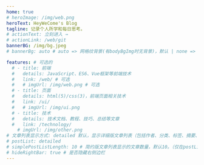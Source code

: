 ```yaml
---
home: true
# heroImage: /img/web.png
heroText: HeyWeCome's Blog
tagline: 记录个人所学和每日思考。
# actionText: 立刻进入 →
# actionLink: /web/git
bannerBG: /img/bg.jpeg
# bannerBg: auto # auto => 网格纹背景(有bodyBgImg时无背景)，默认 | none => 无 | '大图地址' | background: 自定义背景样式       提示：如发现文本颜色不适应你的背景时可以到palette.styl修改$bannerTextColor变量

features: # 可选的
  # - title: 前端
  #   details: JavaScript、ES6、Vue框架等前端技术
  #   link: /web/ # 可选
  #   # imgUrl: /img/web.png # 可选
  # - title: 页面
  #   details: html(5)/css(3)，前端页面相关技术
  #   link: /ui/
  #   # imgUrl: /img/ui.png
  # - title: 技术
  #   details: 技术文档、教程、技巧、总结等文章
  #   link: /technology/
    # imgUrl: /img/other.png
# 文章列表显示方式: detailed 默认，显示详细版文章列表（包括作者、分类、标签、摘要、分页等）| simple => 显示简约版文章列表（仅标题和日期）| none 不显示文章列表
# postList: detailed
# simplePostListLength: 10 # 简约版文章列表显示的文章数量，默认10。（仅在postList设置为simple时生效）
# hideRightBar: true # 是否隐藏右侧边栏
---
```


